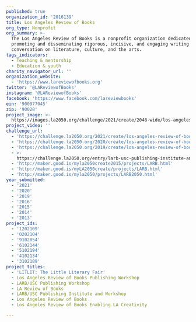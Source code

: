 ```yaml
---
published: true
organization_id: '2016139'
title: Los Angeles Review of Books
org_type: Nonprofit
org_summary: >-
  The Los Angeles Review of Books is a nonprofit organization dedicated to
  promoting and disseminating rigorous, incisive, and engaging writing and
  conversation on literature, culture, and the arts.
tags_indicators:
  - Teaching & mentorship
  - Education & youth
charity_navigator_url: ''
organization_website:
  - 'https://www.lareviewofbooks.org'
twitter: '@LAReviewofBooks'
instagram: '@LAReviewofBooks'
facebook: 'https://www.facebook.com/lareviewbooks'
ein: '900977045'
zip: '90028'
project_image: >-
  https://images.la2050.org/challenge/2021/create/2048-wide/los-angeles-review-of-books.jpg
project_video: ''
challenge_url:
  - 'https://challenge.la2050.org/2021/create/los-angeles-review-of-books/'
  - 'https://challenge.la2050.org/2020/create/los-angeles-review-of-books/'
  - 'https://challenge.la2050.org/2019/create/los-angeles-review-of-books/'
  - >-
    https://challenge.la2050.org/entry/larb-usc-publishing-institute-and-workshop
  - 'http://maker.good.is/myla2050create2015/projects/LARB.html'
  - 'http://maker.good.is/myLA2050create/projects/LARB.html'
  - 'http://maker.good.is/myla2050/projects/LARB2050.html'
year_submitted:
  - '2021'
  - '2020'
  - '2019'
  - '2016'
  - '2015'
  - '2014'
  - '2013'
project_ids:
  - '1202109'
  - '0202104'
  - '9102054'
  - '6102144'
  - '5102194'
  - '4102134'
  - '3102189'
project_titles:
  - 'LITLIT: The Little Literary Fair'
  - Los Angeles Review of Books Publishing Workshop
  - LARB/USC Publishing Workshop
  - LA Review of Books
  - LARB/USC Publishing Institute and Workshop
  - Los Angeles Review of Books
  - Los Angeles Review of Books Enabling LA Creativity

---
```

